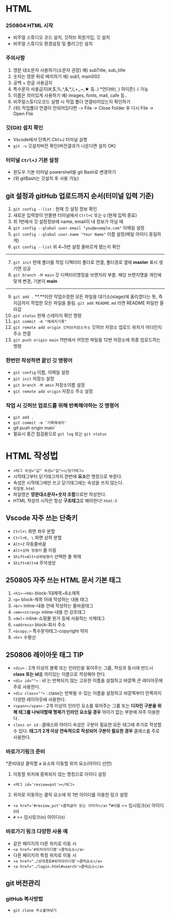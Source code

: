# HTML
### 250804 HTML 시작
* 비주얼 스튜디오 코드 설치, 깃허브 회원가입, 깃 설치
* 비주얼 스튜디오 환경설정 및 플러그인 설치 
### 주의사항 
1. 영문 대소문자 사용하기(소문자 권장) 예) subTitle, sub_title
2. 숫자는 영문 뒤로 배치하기 예) sub1, main002
3. 공백 + 한글 사용금지
4. 특수문자 사용금지(#,$,%,^,&,*,(,+,\,~,★ 등..) *언더바(`_`) 하이픈(`-`) 가능
5. 이름은 의미있게 사용하기 예) images, fonts, mail, cafe 등..
6. 비주얼스튜디오코드 실행 시 작업 폴더 연결되어있는지 확인하기
7. (위) 작업폴더 연결이 안되어있다면 -> File -> Close Folder 후 다시 File -> Open File
### 깃(Git) 설치 확인
* Vscode에서 단축키 Ctrl+J 터미널 실행 
* `git -v` 깃설치버전 확인(버전결과가 나온다면 설치 OK)
### 터미널 `Ctrl+J` 기본 설정 
* 윈도우 기본 터미널 powershell을 git Bash로 변경하기
* (위 gitBash는 깃설치 후 사용 가능)
## git 설정과 gitHub 업로드까지 순서(터미널 입력 기준)
1. `git config --list` : 현재 깃 설정 정보 확인
2. 새로운 입력창이 안뜰땐 터미널에서 `Ctrl+C` 또는 `Q` (현재 입력 종료)
3. 위 1번에서 깃 설정정보에 name, email이 내 정보가 아닐 때 
4. `git config --global user.email "you@example.com"` 이메일 설정
5. `git config --global user.name "Your Name"` 이름 설정(메일 아이디 동일하게)
6. `git config --list` 위 4~5번 설정 올바르게 됐는지 확인 
---
7. `git init` 현재 폴더를 작업 디렉터리 폴더로 연결, 폴더경로 옆에 **master** 표시 생기면 성공 
8. `git branch -M main` 깃 디렉터리명칭을 브랜치라 부름. 해당 브랜치명을 개인에 맞게 변경, 기본이 **main**
---
9. `git add .` **.**이란 작업수정한 모든 파일을 대기소(stage)에 올리겠다는 뜻, 즉 지금까지 작업한 모든 파일을 올림. `git add README.md` 라면 README 파일만 올라감 
10. `git status` 현재 스테이지 확인 명령 
11. `git commit -m "메세지기록"`
12. `git remote add origin 깃허브저장소주소` 깃허브 저장소 업로드 위치가 어디인지 주소 연결
13. `git push origin main` 11번에서 커밋한 파일을 12번 저장소에 최종 업로드하는 명령 
### 한번만 작성하면 끝인 깃 명령어
* `git config` 이름, 이메일 설정
* `git init` 저장소 설정
* `git branch -M amin` 저장소이름 설정
* `git remote add origin` 저장소 주소 설정
### 작업 시 깃허브 업로드를 위해 반복해야하는 깃 명령어
* `git add .`
* `git commit -m '기록메세지'`
* git push origin main`
* 필요시 중간 점검용으로 `git log` 또는 `git status`
# HTML 작성법 
* `<태그 속성="값" 속성="값"></닫기태그>`
* 시작태그부터 닫기태그까지 한번에 **요소**란 명칭으로 부른다. 
* 속성은 시작태그에만 쓰고 닫기태그에는 속성을 쓰지 않는다.
* `파일명.html`
* 파일명은 **영문대소문자+숫자 조합**으로만 작성한다.
* HTML 작성의 시작은 항상 **구조태그**로 해야한다! `html:5` 
## Vscode 자주 쓰는 단축키
* `Ctrl+\` 화면 좌우 분할
* `Ctrl+K, \` 화면 상하 분할
* `Alt+Z` 자동줄바꿈
* `Alt+상하 방향키` 줄 이동
* `Shift+Alt+상하방향키` 선택한 줄 복제
* `Shift+Alt+A` 주석생성
## 250805 자주 쓰는 HTML 문서 기본 태그
1. `<h1>~<h6>` block-1대제목~6소제목
2. `<p>` block-제목 아래 작성하는 내용 태그
3. `<br>` inline-내용 안에 작성하는 줄바꿈태그
4. `<em><strong>` inline-내용 안 강조태그
5. `<del>` inline-쇼핑몰 원가 등에 사용하는 삭제태그
6. `<address>` block-회사 주소
7. `<&copy;>` 특수문자태그-copyright 약자
8. `<hr>` 수평선 
## 250806 레이아웃 태그 TIP
* `<div>` : 2개 이상의 블록 또는 인라인을 묶어주는 그룹, 작성과 동시에 반드시 **class 또는 id**를 의미있는 이름으로 작성해야 한다.
* `<div id="">` : id`는 반복되지 않는 고유한 이름을 설절하고 바깥쪽 큰 레이아웃에 주로 사용한다.
* `<div class="">` : class는 반복될 수 있는 이름을 설정하고 바깥쪽부터 안쪽까지 다양한 레이아웃에 사용한다.
* `<span></span>` : 2개 이상의 인라인 요소를 묶어주는 그룹 또는 **디자인 구분을 위해 태그를 나눠야할때 형제가 인라인 요소일 경우** 의미가 없는 부분에 자주 이용한다.
* `class or id` : 클래스와 아이디 속성은 구분이 필요한 모든 태그에 추가로 작성할 수 있다. **태그가 2개 이상 연속적으로 작성되어 구분이 필요한 경우** 클래스를 주로 사용한다. 
### 바로가기링크 준비
*준비대상 클릭할 a 요소와 이동할 위치 요소(아이디 선언)
1. 이동할 위치에 중복되지 않는 명칭으로 아이디 설정
* `<태그 id='review=pst'></태그>`
2. 위치로 이동하는 클릭 요소에 위 1번 아이디를 이용한 링크 설정
* `<a href='#review_pst'>클릭글자 또는 이미지</a>`
*`#이름` == 임시링크(x) 아이디(o)
* `#` == 임시링크(o) 아이디(x)
### 바로가기 링크 다양한 사용 예
* 같은 페이지의 다른 위치로 이동 시 
* `<a href='#위치아이디명'>클릭요소</a>`
* 다른 페이지의 특정 위치로 이동 시
* `<a href="./상대경로#위치아이디명'>클릭요소</a>`
* `<a href="./login.html#search'>클릭요소</a>`
## git 버전관리
### gitHub 복사방법
* `git clone 주소붙여넣기`